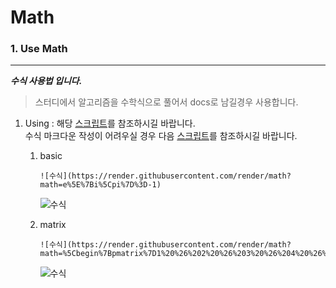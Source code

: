 # Math

### 1. Use Math

---

**_수식 사용법 입니다._**

> 스터디에서 알고리즘을 수학식으로 풀어서 docs로 남길경우 사용합니다.

1. Using :
   해당 [스크립트](https://jsfiddle.net/8ndx694g/)를 참조하시길 바랍니다.  
   수식 마크다운 작성이 어려우실 경우 다음 [스크립트](https://www.codecogs.com/latex/eqneditor.php)를 참조하시길 바랍니다.

   1. basic

      ```
      ![수식](https://render.githubusercontent.com/render/math?math=e%5E%7Bi%5Cpi%7D%3D-1)
      ```

      ![수식](https://render.githubusercontent.com/render/math?math=e%5E%7Bi%5Cpi%7D%3D-1)

   2. matrix

      ```
      ![수식](https://render.githubusercontent.com/render/math?math=%5Cbegin%7Bpmatrix%7D1%20%26%202%20%26%203%20%26%204%20%26%205%20%26%206%20%26%20%5C%5C7%20%26%208%20%26%209%20%26%2010%20%26%2011%20%26%2012%20%26%20%5C%5C13%20%26%2014%20%26%2015%20%26%2016%20%26%2017%20%26%2018%20%26%5Cend%7Bpmatrix%7D)
      ```

      ![수식](https://render.githubusercontent.com/render/math?math=%5Cbegin%7Bpmatrix%7D1%20%26%202%20%26%203%20%26%204%20%26%205%20%26%206%20%26%20%5C%5C7%20%26%208%20%26%209%20%26%2010%20%26%2011%20%26%2012%20%26%20%5C%5C13%20%26%2014%20%26%2015%20%26%2016%20%26%2017%20%26%2018%20%26%5Cend%7Bpmatrix%7D)
